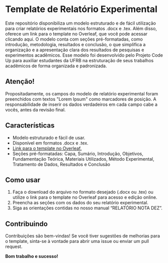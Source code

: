 # Template de Relatório Experimental
Este repositório disponibiliza um modelo estruturado e de fácil utilização para criar relatórios experimentais nos formatos .docx e .tex. Além disso, oferece um link para o template no Overleaf, que você pode acessar clicando aqui. O modelo conta com seções pré-formatadas, como introdução, metodologia, resultados e conclusão, o que simplifica a organização e a apresentação clara dos resultados de pesquisas e experimentos acadêmicos. Esse modelo foi desenvolvido pelo Projeto Code Up para auxiliar estudantes da UFRB na estruturação de seus trabalhos acadêmicos de forma organizada e padronizada.

## Atenção!

Propositadamente, os campos do modelo de relatório experimental foram preenchidos com textos "Lorem Ipsum" como marcadores de posição. A responsabilidade de inserir os dados verdadeiros em cada campo cabe a vocês, antes da revisão final.

## Características

- Modelo estruturado e fácil de usar.
- Disponível em formatos .docx e .tex.
- [Link para o template no Overleaf.](https://www.overleaf.com/latex/templates/modelo-relatorio-experimental/dvzhrhyvswwg)
- Seções pré-formatadas: Capa, Sumário, Introdução, Objetivos, Fundamentação Teórica, Materiais Utilizados, Método Experimental, Tratamento de Dados, Resultados e Conclusão

## Como usar

1. Faça o download do arquivo no formato desejado (.docx ou .tex) ou utilize o link para o template no Overleaf para acesso e edição online.
2. Preencha as seções com os dados do seu relatório experimental.
3. Siga as orientações contidas no nosso manual “RELATÓRIO NOTA DEZ”.

## Contribuindo

Contribuições são bem-vindas! Se você tiver sugestões de melhorias para o template, sinta-se à vontade para abrir uma issue ou enviar um pull request.



**Bom trabalho e sucesso!**
